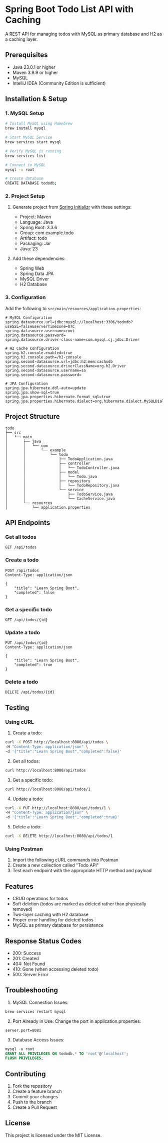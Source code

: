 # Spring Boot Todo List API with Caching

A REST API for managing todos with MySQL as primary database and H2 as a caching layer.

## Prerequisites

- Java 23.0.1 or higher
- Maven 3.9.9 or higher
- MySQL
- IntelliJ IDEA (Community Edition is sufficient)

## Installation & Setup

### 1. MySQL Setup

```bash
# Install MySQL using Homebrew
brew install mysql

# Start MySQL Service
brew services start mysql

# Verify MySQL is running
brew services list

# Connect to MySQL
mysql -u root

# Create database
CREATE DATABASE tododb;
```

### 2. Project Setup

1. Generate project from [Spring Initializr](https://start.spring.io/) with these settings:
    - Project: Maven
    - Language: Java
    - Spring Boot: 3.3.6
    - Group: com.example.todo
    - Artifact: todo
    - Packaging: Jar
    - Java: 23

2. Add these dependencies:
    - Spring Web
    - Spring Data JPA
    - MySQL Driver
    - H2 Database

### 3. Configuration

Add the following to `src/main/resources/application.properties`:

```properties
# MySQL Configuration
spring.datasource.url=jdbc:mysql://localhost:3306/tododb?useSSL=false&serverTimezone=UTC
spring.datasource.username=root
spring.datasource.password=
spring.datasource.driver-class-name=com.mysql.cj.jdbc.Driver

# H2 Cache Configuration
spring.h2.console.enabled=true
spring.h2.console.path=/h2-console
spring.second-datasource.url=jdbc:h2:mem:cachodb
spring.second-datasource.driverClassName=org.h2.Driver
spring.second-datasource.username=sa
spring.second-datasource.password=

# JPA Configuration
spring.jpa.hibernate.ddl-auto=update
spring.jpa.show-sql=true
spring.jpa.properties.hibernate.format_sql=true
spring.jpa.properties.hibernate.dialect=org.hibernate.dialect.MySQLDialect
```

## Project Structure

```
todo
├── src
│   └── main
│       ├── java
│       │   └── com
│       │       └── example
│       │           └── todo
│       │               ├── TodoApplication.java
│       │               ├── controller
│       │               │   └── TodoController.java
│       │               ├── model
│       │               │   └── Todo.java
│       │               ├── repository
│       │               │   └── TodoRepository.java
│       │               └── service
│       │                   ├── TodoService.java
│       │                   └── CacheService.java
│       └── resources
│           └── application.properties
```

## API Endpoints

### Get all todos
```http
GET /api/todos
```

### Create a todo
```http
POST /api/todos
Content-Type: application/json

{
    "title": "Learn Spring Boot",
    "completed": false
}
```

### Get a specific todo
```http
GET /api/todos/{id}
```

### Update a todo
```http
PUT /api/todos/{id}
Content-Type: application/json

{
    "title": "Learn Spring Boot",
    "completed": true
}
```

### Delete a todo
```http
DELETE /api/todos/{id}
```

## Testing

### Using cURL

1. Create a todo:
```bash
curl -X POST http://localhost:8080/api/todos \
-H "Content-Type: application/json" \
-d '{"title":"Learn Spring Boot","completed":false}'
```

2. Get all todos:
```bash
curl http://localhost:8080/api/todos
```

3. Get a specific todo:
```bash
curl http://localhost:8080/api/todos/1
```

4. Update a todo:
```bash
curl -X PUT http://localhost:8080/api/todos/1 \
-H "Content-Type: application/json" \
-d '{"title":"Learn Spring Boot","completed":true}'
```

5. Delete a todo:
```bash
curl -X DELETE http://localhost:8080/api/todos/1
```

### Using Postman

1. Import the following cURL commands into Postman
2. Create a new collection called "Todo API"
3. Test each endpoint with the appropriate HTTP method and payload

## Features

- CRUD operations for todos
- Soft deletion (todos are marked as deleted rather than physically removed)
- Two-layer caching with H2 database
- Proper error handling for deleted todos
- MySQL as primary database for persistence

## Response Status Codes

- 200: Success
- 201: Created
- 404: Not Found
- 410: Gone (when accessing deleted todo)
- 500: Server Error

## Troubleshooting

1. MySQL Connection Issues:
```bash
brew services restart mysql
```

2. Port Already in Use:
   Change the port in application.properties:
```properties
server.port=8081
```

3. Database Access Issues:
```sql
mysql -u root
GRANT ALL PRIVILEGES ON tododb.* TO 'root'@'localhost';
FLUSH PRIVILEGES;
```

## Contributing

1. Fork the repository
2. Create a feature branch
3. Commit your changes
4. Push to the branch
5. Create a Pull Request

## License

This project is licensed under the MIT License.